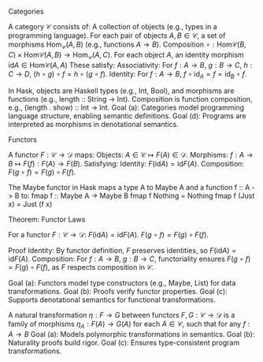 Categories

A category $\mathcal{C}$ consists of:
A collection of objects (e.g., types in a programming language).
For each pair of objects $A, B \in \mathcal{C}$, a set of morphisms $\text{Hom}_{\mathcal{C}}(A, B)$ (e.g., functions $A \to B$).
Composition $\circ: \text{Hom}{\mathcal{C}}(B, C) \times \text{Hom}{\mathcal{C}}(A, B) \to \text{Hom}_{\mathcal{C}}(A, C)$.
For each object $A$, an identity morphism $\text{id}A \in \text{Hom}{\mathcal{C}}(A, A)$
These satisfy:
Associativity: For $f: A \to B$, $g: B \to C$, $h: C \to D$, $(h \circ g) \circ f = h \circ (g \circ f)$.
Identity: For $f: A \to B$, $f \circ \text{id}_A = f = \text{id}_B \circ f$.

In Hask, objects are Haskell types (e.g., Int, Bool), and morphisms are functions (e.g., length :: String -> Int). Composition is function composition, e.g., (length . show) :: Int -> Int.
Goal (a): Categories model programming language structure, enabling semantic definitions.
Goal (d): Programs are interpreted as morphisms in denotational semantics.

Functors

A functor $F: \mathcal{C} \to \mathcal{D}$ maps:
Objects: $A \in \mathcal{C} \mapsto F(A) \in \mathcal{D}$.
Morphisms: $f: A \to B \mapsto F(f): F(A) \to F(B)$.
Satisfying:
Identity: $F(\text{id}A) = \text{id}{F(A)}$.
Composition: $F(g \circ f) = F(g) \circ F(f)$.

The Maybe functor in Hask maps a type A to Maybe A and a function f :: A -> B to:
fmap f :: Maybe A -> Maybe B
fmap f Nothing = Nothing
fmap f (Just x) = Just (f x)

Theorem: Functor Laws

For a functor $F: \mathcal{C} \to \mathcal{D}$:
$F(\text{id}A) = \text{id}{F(A)}$.
$F(g \circ f) = F(g) \circ F(f)$.

Proof
Identity: By functor definition, $F$ preserves identities, so $F(\text{id}A) = \text{id}{F(A)}$.
Composition: For $f: A \to B$, $g: B \to C$, functoriality ensures $F(g \circ f) = F(g) \circ F(f)$, as $F$ respects composition in $\mathcal{C}$.

Goal (a): Functors model type constructors (e.g., Maybe, List) for data transformations.
Goal (b): Proofs verify functor properties.
Goal (c): Supports denotational semantics for functional transformations.


A natural transformation $\eta: F \to G$ between functors $F, G: \mathcal{C} \to \mathcal{D}$ is a family of morphisms $\eta_A: F(A) \to G(A)$ for each $A \in \mathcal{C}$, such that for any $f: A \to B$
Goal (a): Models polymorphic transformations in semantics.
Goal (b): Naturality proofs build rigor.
Goal (c): Ensures type-consistent program transformations.

